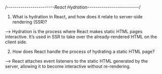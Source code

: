 /*------------------------React Hydration--------------------------*/


1. What is hydration in React, and how does it relate to server-side rendering (SSR)?

-->  Hydration is the process where React makes static HTML pages interactive. It’s used in SSR to take over the already-rendered HTML on the client side.


2. How does React handle the process of hydrating a static HTML page?

--> React attaches event listeners to the static HTML generated by the server, allowing it to become interactive without re-rendering.


